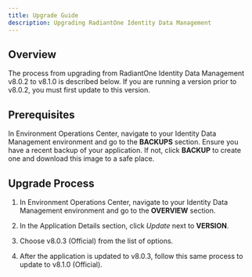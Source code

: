 ```yaml
---
title: Upgrade Guide
description: Upgrading RadiantOne Identity Data Management
---
```


## Overview

The process from upgrading from RadiantOne Identity Data Management v8.0.2 to v8.1.0 is described below. If you are running a version prior to v8.0.2, you must first update to this version.

## Prerequisites

In Environment Operations Center, navigate to your Identity Data Management environment and go to the **BACKUPS** section.  Ensure you have a recent backup of your application. If not, click **BACKUP** to create one and download this image to a safe place.

## Upgrade Process

1. In Environment Operations Center, navigate to your Identity Data Management environment and go to the **OVERVIEW** section.  

1. In the Application Details section, click *Update* next to **VERSION**.

1. Choose v8.0.3 (Official) from the list of options.

1. After the application is updated to v8.0.3, follow this same process to update to v8.1.0 (Official).